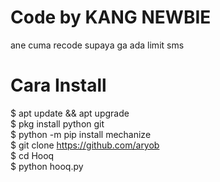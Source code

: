 # Code by KANG NEWBIE
ane cuma recode supaya ga ada limit sms
# Cara Install
$ apt update && apt upgrade<br>$ pkg install python git<br>$ python -m pip install mechanize<br>$ git clone https://github.com/aryob<br>$ cd Hooq<br>$ python hooq.py<br>
